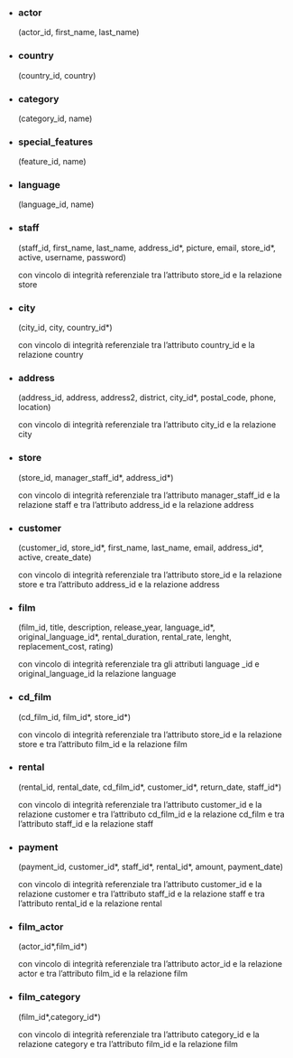 <ul>
    <li><h3>actor</h3>(actor_id, first_name, last_name)
    <li><h3>country</h3>(country_id, country)  
    <li><h3>category</h3>(category_id, name) 
    <li><h3>special_features</h3>(feature_id, name)  
    <li><h3>language</h3>(language_id, name) 
    <li><h3>staff</h3>(staff_id, first_name, last_name, address_id*, picture, email, store_id*, active, username, password)
        <p>con vincolo di integrità referenziale tra l’attributo store_id e la relazione store 
    <li><h3>city</h3>(city_id, city, country_id*)
        <p>con vincolo di integrità referenziale tra l’attributo country_id e la relazione country 
    <li><h3>address</h3>(address_id, address, address2, district, city_id*, postal_code, phone, location)
        <p>con vincolo di integrità referenziale tra l’attributo city_id e la relazione city  
    <li><h3>store</h3>(store_id, manager_staff_id*, address_id*)
        <p>con vincolo di integrità referenziale tra l’attributo manager_staff_id e la relazione staff e tra l’attributo address_id e la relazione address 
    <li><h3>customer</h3>(customer_id, store_id*, first_name, last_name, email, address_id*, active, create_date)
        <p>con vincolo di integrità referenziale tra l’attributo store_id e la relazione store e tra l’attributo address_id e la relazione address 
    <li><h3>film</h3>(film_id, title, description, release_year, language_id*, original_language_id*, rental_duration, rental_rate, lenght, replacement_cost, rating)
        <p>con vincolo di integrità referenziale tra gli attributi language _id e original_language_id la relazione language  
    <li><h3>cd_film</h3>(cd_film_id, film_id*, store_id*) 
        <p>con vincolo di integrità referenziale tra l’attributo store_id e la relazione store e tra l’attributo film_id e la relazione film  
    <li><h3>rental</h3>(rental_id, rental_date, cd_film_id*, customer_id*, return_date, staff_id*) 
        <p>con vincolo di integrità referenziale tra l’attributo customer_id e la relazione customer e tra l’attributo cd_film_id e la relazione cd_film e tra l’attributo staff_id e la relazione staff 
    <li><h3>payment</h3>(payment_id, customer_id*, staff_id*, rental_id*, amount, payment_date) 
        <p>con vincolo di integrità referenziale tra l’attributo customer_id e la relazione customer e tra l’attributo staff_id e la relazione staff e tra l’attributo rental_id e la relazione rental 
    <li><h3>film_actor</h3>(actor_id*,film_id*) 
        <p>con vincolo di integrità referenziale tra l’attributo actor_id e la relazione actor e tra l’attributo film_id e la relazione film 
    <li><h3>film_category</h3>(film_id*,category_id*) 
        <p>con vincolo di integrità referenziale tra l’attributo category_id e la relazione category e tra l’attributo film_id e la relazione film
</ul>